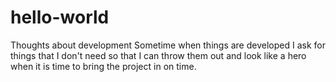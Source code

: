 # hello-world
Thoughts about development
Sometime when things are developed I ask for things that I don't need so that I can throw them out and look like a hero when it is time to bring the project in on time.
